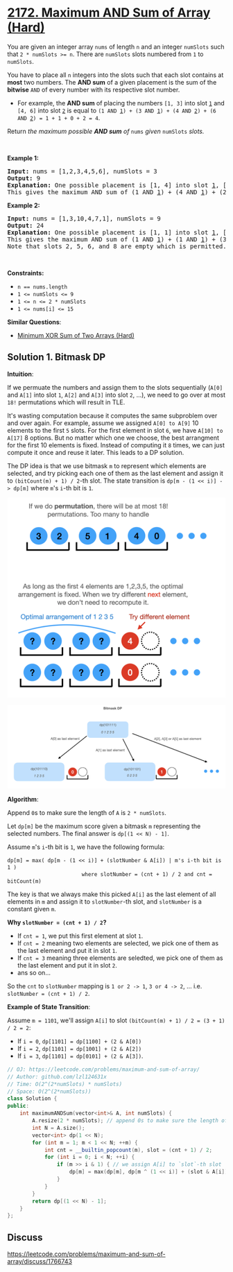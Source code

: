 # [2172. Maximum AND Sum of Array (Hard)](https://leetcode.com/problems/maximum-and-sum-of-array/)

<p>You are given an integer array <code>nums</code> of length <code>n</code> and an integer <code>numSlots</code> such that <code>2 * numSlots &gt;= n</code>. There are <code>numSlots</code> slots numbered from <code>1</code> to <code>numSlots</code>.</p>

<p>You have to place all <code>n</code> integers into the slots such that each slot contains at <strong>most</strong> two numbers. The <strong>AND sum</strong> of a given placement is the sum of the <strong>bitwise</strong> <code>AND</code> of every number with its respective slot number.</p>

<ul>
	<li>For example, the <strong>AND sum</strong> of placing the numbers <code>[1, 3]</code> into slot <u><code>1</code></u> and <code>[4, 6]</code> into slot <u><code>2</code></u> is equal to <code>(1 AND <u>1</u>) + (3 AND <u>1</u>) + (4 AND <u>2</u>) + (6 AND <u>2</u>) = 1 + 1 + 0 + 2 = 4</code>.</li>
</ul>

<p>Return <em>the maximum possible <strong>AND sum</strong> of </em><code>nums</code><em> given </em><code>numSlots</code><em> slots.</em></p>

<p>&nbsp;</p>
<p><strong>Example 1:</strong></p>

<pre><strong>Input:</strong> nums = [1,2,3,4,5,6], numSlots = 3
<strong>Output:</strong> 9
<strong>Explanation:</strong> One possible placement is [1, 4] into slot <u>1</u>, [2, 6] into slot <u>2</u>, and [3, 5] into slot <u>3</u>. 
This gives the maximum AND sum of (1 AND <u>1</u>) + (4 AND <u>1</u>) + (2 AND <u>2</u>) + (6 AND <u>2</u>) + (3 AND <u>3</u>) + (5 AND <u>3</u>) = 1 + 0 + 2 + 2 + 3 + 1 = 9.
</pre>

<p><strong>Example 2:</strong></p>

<pre><strong>Input:</strong> nums = [1,3,10,4,7,1], numSlots = 9
<strong>Output:</strong> 24
<strong>Explanation:</strong> One possible placement is [1, 1] into slot <u>1</u>, [3] into slot <u>3</u>, [4] into slot <u>4</u>, [7] into slot <u>7</u>, and [10] into slot <u>9</u>.
This gives the maximum AND sum of (1 AND <u>1</u>) + (1 AND <u>1</u>) + (3 AND <u>3</u>) + (4 AND <u>4</u>) + (7 AND <u>7</u>) + (10 AND <u>9</u>) = 1 + 1 + 3 + 4 + 7 + 8 = 24.
Note that slots 2, 5, 6, and 8 are empty which is permitted.
</pre>

<p>&nbsp;</p>
<p><strong>Constraints:</strong></p>

<ul>
	<li><code>n == nums.length</code></li>
	<li><code>1 &lt;= numSlots &lt;= 9</code></li>
	<li><code>1 &lt;= n &lt;= 2 * numSlots</code></li>
	<li><code>1 &lt;= nums[i] &lt;= 15</code></li>
</ul>


**Similar Questions**:
* [Minimum XOR Sum of Two Arrays (Hard)](https://leetcode.com/problems/minimum-xor-sum-of-two-arrays/)

## Solution 1. Bitmask DP

**Intuition**:

If we permuate the numbers and assign them to the slots sequentially (`A[0]` and `A[1]` into slot `1`, `A[2]` and `A[3]` into slot `2`, ...), we need to go over at most `18!` permutations which will result in TLE.

It's wasting computation because it computes the same subproblem over and over again. For example, assume we assigned `A[0] to A[9]` 10 elements to the first `5` slots. For the first element in slot `6`, we have `A[10] to A[17]` 8 options. But no matter which one we choose, the best arrangment for the first 10 elements is fixed. Instead of computing it `8` times, we can just compute it once and reuse it later. This leads to a DP solution.

The DP idea is that we use bitmask `m` to represent which elements are selected, and try picking each one of them as the last element and assign it to `(bitCount(m) + 1) / 2`-th slot. The state transition is `dp[m - (1 << i)] -> dp[m]` where `m`'s `i`-th bit is `1`.

![](./intuition.png)

![](./bitmask-dp.png)

**Algorithm**:

Append `0`s to make sure the length of `A` is `2 * numSlots`.

Let `dp[m]` be the maximum score given a bitmask `m` representing the selected numbers. The final answer is `dp[(1 << N) - 1]`.

Assume `m`'s `i`-th bit is `1`, we have the following formula:

```
dp[m] = max( dp[m - (1 << i)] + (slotNumber & A[i]) | m's i-th bit is 1 )
                        where slotNumber = (cnt + 1) / 2 and cnt = bitCount(m)
```

The key is that we always make this picked `A[i]` as the last element of all elements in `m` and assign it to `slotNumber`-th slot, and `slotNumber` is a constant given `m`.

**Why `slotNumber = (cnt + 1) / 2`?**
* If `cnt = 1`, we put this first element at slot `1`.
* If `cnt = 2` meaning two elements are selected, we pick one of them as the last element and put it in slot `1`.
* If `cnt = 3` meaning three elements are seledted, we pick one of them as the last element and put it in slot `2`.
* ans so on...

So the `cnt` to `slotNumber` mapping is `1 or 2 -> 1`, `3 or 4 -> 2`, ... i.e. `slotNumber = (cnt + 1) / 2`.

**Example of State Transition**:

Assume `m = 1101`, we'll assign `A[i]` to slot `(bitCount(m) + 1) / 2 = (3 + 1) / 2 = 2`:
* If `i = 0`, `dp[1101] = dp[1100] + (2 & A[0])`
* If `i = 2`, `dp[1101] = dp[1001] + (2 & A[2])`
* If `i = 3`, `dp[1101] = dp[0101] + (2 & A[3])`.

```cpp
// OJ: https://leetcode.com/problems/maximum-and-sum-of-array/
// Author: github.com/lzl124631x
// Time: O(2^(2*numSlots) * numSlots)
// Space: O(2^(2*numSlots))
class Solution {
public:
    int maximumANDSum(vector<int>& A, int numSlots) {
        A.resize(2 * numSlots); // append 0s to make sure the length of `A` is `2 * numSlots`
        int N = A.size();
        vector<int> dp(1 << N);
        for (int m = 1; m < 1 << N; ++m) {
            int cnt = __builtin_popcount(m), slot = (cnt + 1) / 2; 
            for (int i = 0; i < N; ++i) {
                if (m >> i & 1) { // we assign A[i] to `slot`-th slot
                    dp[m] = max(dp[m], dp[m ^ (1 << i)] + (slot & A[i]));
                }
            }
        }
        return dp[(1 << N) - 1];
    }
};
```

## Discuss

https://leetcode.com/problems/maximum-and-sum-of-array/discuss/1766743